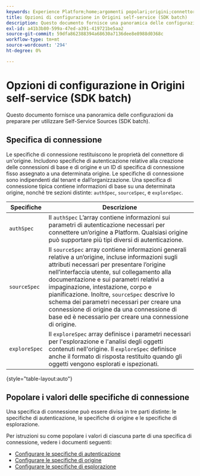 ```yaml
---
keywords: Experience Platform;home;argomenti popolari;origini;connettori;sorgente connettori;sorgenti sdk;sdk;SDK
title: Opzioni di configurazione in Origini self-service (SDK batch)
description: Questo documento fornisce una panoramica delle configurazioni da preparare per utilizzare Self-Service Sources (SDK batch).
exl-id: a41b3b80-599a-47ed-a391-419721be5aa2
source-git-commit: 59dfa862388394a68630a7136dee8e8988d0368c
workflow-type: tm+mt
source-wordcount: '294'
ht-degree: 0%

---
```


# Opzioni di configurazione in Origini self-service (SDK batch)

Questo documento fornisce una panoramica delle configurazioni da preparare per utilizzare Self-Service Sources (SDK batch).

## Specifica di connessione

Le specifiche di connessione restituiscono le proprietà del connettore di un&#39;origine. Includono specifiche di autenticazione relative alla creazione delle connessioni di base e di origine e un ID di specifica di connessione fisso assegnato a una determinata origine. Le specifiche di connessione sono indipendenti dal tenant e dall’organizzazione. Una specifica di connessione tipica contiene informazioni di base su una determinata origine, nonché tre sezioni distinte: `authSpec`, `sourceSpec`, e `exploreSpec`.

| Specifiche | Descrizione |
| --- | --- |
| `authSpec` | Il `authSpec` L’array contiene informazioni sui parametri di autenticazione necessari per connettere un’origine a Platform. Qualsiasi origine può supportare più tipi diversi di autenticazione. |
| `sourceSpec` | Il `sourceSpec` array contiene informazioni generali relative a un’origine, incluse informazioni sugli attributi necessari per presentare l’origine nell’interfaccia utente, sul collegamento alla documentazione e sui parametri relativi a impaginazione, intestazione, corpo e pianificazione. Inoltre, `sourceSpec` descrive lo schema dei parametri necessari per creare una connessione di origine da una connessione di base ed è necessario per creare una connessione di origine. |
| `exploreSpec` | Il `exploreSpec` array definisce i parametri necessari per l&#39;esplorazione e l&#39;analisi degli oggetti contenuti nell&#39;origine. Il `exploreSpec` definisce anche il formato di risposta restituito quando gli oggetti vengono esplorati e ispezionati. |

{style="table-layout:auto"}

## Popolare i valori delle specifiche di connessione

Una specifica di connessione può essere divisa in tre parti distinte: le specifiche di autenticazione, le specifiche di origine e le specifiche di esplorazione.

Per istruzioni su come popolare i valori di ciascuna parte di una specifica di connessione, vedere i documenti seguenti:

* [Configurare le specifiche di autenticazione](./authspec.md)
* [Configurare le specifiche di origine](./sourcespec.md)
* [Configurare le specifiche di esplorazione](./explorespec.md)
